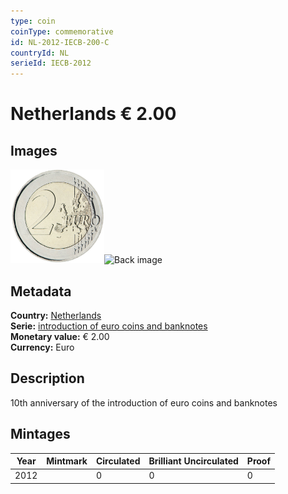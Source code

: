 ```yaml
---
type: coin
coinType: commemorative
id: NL-2012-IECB-200-C
countryId: NL
serieId: IECB-2012
---
```


# Netherlands € 2.00

## Images

<img src="../../Images/common-2007-200.png" height="150" alt="Front image"><img src="Images/NL-2012-200-000.png" height="150" alt="Back image">

## Metadata

**Country:** [Netherlands](../../Countries/Netherlands/index.md)\
**Serie:** [introduction of euro coins and banknotes](index.md)\
**Monetary value:** € 2.00\
**Currency:** Euro

## Description
10th anniversary of the introduction of euro coins and banknotes

## Mintages

| Year | Mintmark | Circulated | Brilliant Uncirculated | Proof |
| ---- | -------- | ---------- | ---------------------- | ----- |
| 2012 |  | 0| 0 | 0 |
